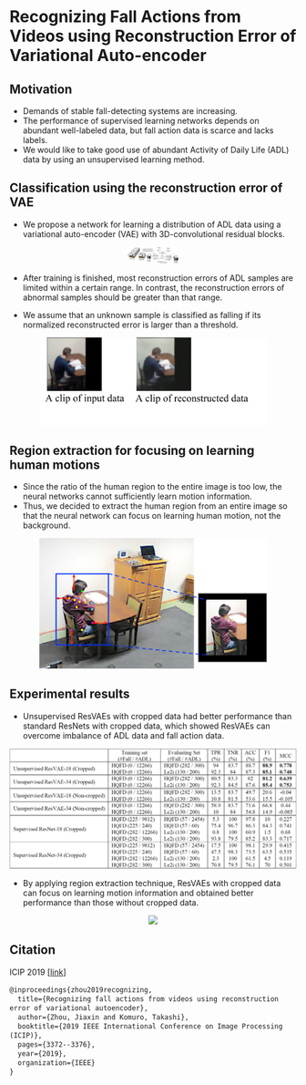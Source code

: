 # Recognizing Fall Actions from Videos using Reconstruction Error of Variational Auto-encoder 

## Motivation
* Demands of stable fall-detecting systems are increasing. 
* The performance of supervised learning networks depends on abundant well-labeled data, but fall action data is scarce and lacks labels.
* We would like to take good use of abundant Activity of Daily Life (ADL) data by using an unsupervised learning method. 

## Classification using the reconstruction error of VAE
* We propose a network for learning a distribution of ADL data using a variational auto-encoder (VAE) with 3D-convolutional residual blocks.
<div align=center><img src="./png/overview.png" width="90"/></div>

* After training is finished, most reconstruction errors of ADL samples are limited within a certain range. In contrast, the reconstruction errors of abnormal samples should be greater than that range. 

* We assume that an unknown sample is classified as falling if its normalized reconstructed error is larger than a threshold.
<div align=center><img src="./png/samples.png" width="400"/></div>

## Region extraction for focusing on learning human motions
* Since the ratio of the human region to the entire image is too low, the neural networks cannot sufficiently learn motion information. 
* Thus, we decided to extract the human region from an entire image so that the neural network can focus on learning human motion, not the background.
<div align=center><img src="./png/region_extraction.png" width="400"/></div>

## Experimental results
* Unsupervised ResVAEs with cropped data had better performance than standard ResNets with cropped data, which showed ResVAEs can overcome imbalance of ADL data and fall action data.
<div align=center><img src="./png/result_table.png" width="750"/></div>

* By applying region extraction technique, ResVAEs with cropped data can focus on learning motion information and obtained better performance than those without cropped data. 
<div align=center><img src="./png/result_figure.png" width="400"/></div>

## Citation
ICIP 2019 [[link](https://ieeexplore.ieee.org/abstract/document/8803671)]
```
@inproceedings{zhou2019recognizing,
  title={Recognizing fall actions from videos using reconstruction error of variational autoencoder},
  author={Zhou, Jiaxin and Komuro, Takashi},
  booktitle={2019 IEEE International Conference on Image Processing (ICIP)},
  pages={3372--3376},
  year={2019},
  organization={IEEE}
}
```

